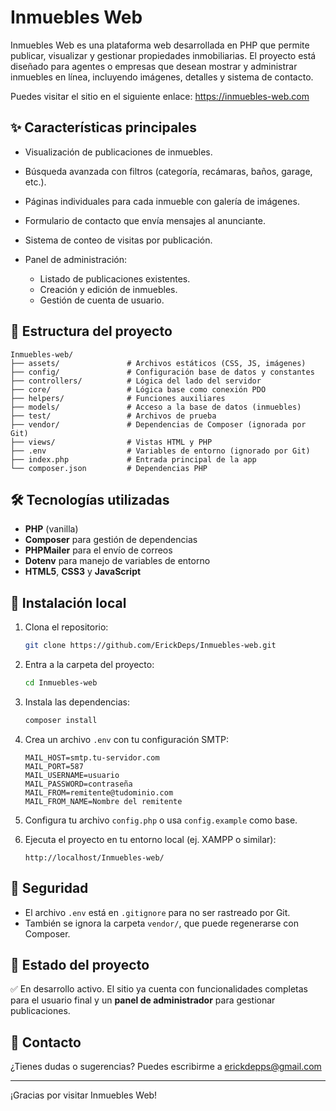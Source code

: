 # Inmuebles Web

Inmuebles Web es una plataforma web desarrollada en PHP que permite publicar, visualizar y gestionar propiedades inmobiliarias. El proyecto está diseñado para agentes o empresas que desean mostrar y administrar inmuebles en línea, incluyendo imágenes, detalles y sistema de contacto.

Puedes visitar el sitio en el siguiente enlace: https://inmuebles-web.com

## ✨ Características principales

* Visualización de publicaciones de inmuebles.
* Búsqueda avanzada con filtros (categoría, recámaras, baños, garage, etc.).
* Páginas individuales para cada inmueble con galería de imágenes.
* Formulario de contacto que envía mensajes al anunciante.
* Sistema de conteo de visitas por publicación.
* Panel de administración:

  * Listado de publicaciones existentes.
  * Creación y edición de inmuebles.
  * Gestión de cuenta de usuario.

## 📁 Estructura del proyecto

```
Inmuebles-web/
├── assets/               # Archivos estáticos (CSS, JS, imágenes)
├── config/               # Configuración base de datos y constantes
├── controllers/          # Lógica del lado del servidor
├── core/                 # Lógica base como conexión PDO
├── helpers/              # Funciones auxiliares
├── models/               # Acceso a la base de datos (inmuebles)
├── test/                 # Archivos de prueba
├── vendor/               # Dependencias de Composer (ignorada por Git)
├── views/                # Vistas HTML y PHP
├── .env                  # Variables de entorno (ignorado por Git)
├── index.php             # Entrada principal de la app
└── composer.json         # Dependencias PHP
```

## 🛠️ Tecnologías utilizadas

* **PHP** (vanilla)
* **Composer** para gestión de dependencias
* **PHPMailer** para el envío de correos
* **Dotenv** para manejo de variables de entorno
* **HTML5**, **CSS3** y **JavaScript**

## 🚀 Instalación local

1. Clona el repositorio:

   ```bash
   git clone https://github.com/ErickDeps/Inmuebles-web.git
   ```

2. Entra a la carpeta del proyecto:

   ```bash
   cd Inmuebles-web
   ```

3. Instala las dependencias:

   ```bash
   composer install
   ```

4. Crea un archivo `.env` con tu configuración SMTP:

   ```env
   MAIL_HOST=smtp.tu-servidor.com
   MAIL_PORT=587
   MAIL_USERNAME=usuario
   MAIL_PASSWORD=contraseña
   MAIL_FROM=remitente@tudominio.com
   MAIL_FROM_NAME=Nombre del remitente
   ```

5. Configura tu archivo `config.php` o usa `config.example` como base.

6. Ejecuta el proyecto en tu entorno local (ej. XAMPP o similar):

   ```
   http://localhost/Inmuebles-web/
   ```

## 🔐 Seguridad

* El archivo `.env` está en `.gitignore` para no ser rastreado por Git.
* También se ignora la carpeta `vendor/`, que puede regenerarse con Composer.

## 📌 Estado del proyecto

✅ En desarrollo activo. El sitio ya cuenta con funcionalidades completas para el usuario final y un **panel de administrador** para gestionar publicaciones.

## 📩 Contacto

¿Tienes dudas o sugerencias? Puedes escribirme a erickdepps@gmail.com

---

¡Gracias por visitar Inmuebles Web!
